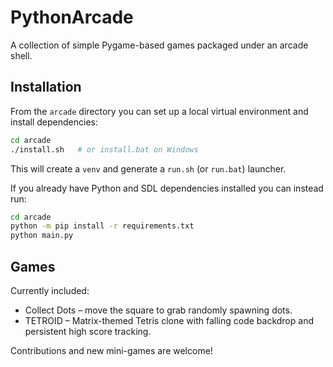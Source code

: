 # PythonArcade

A collection of simple Pygame-based games packaged under an arcade shell.

## Installation

From the `arcade` directory you can set up a local virtual environment and
install dependencies:

```sh
cd arcade
./install.sh   # or install.bat on Windows
```

This will create a `venv` and generate a `run.sh` (or `run.bat`) launcher.

If you already have Python and SDL dependencies installed you can instead run:

```sh
cd arcade
python -m pip install -r requirements.txt
python main.py
```

## Games

Currently included:

- Collect Dots – move the square to grab randomly spawning dots.
- TETROID – Matrix-themed Tetris clone with falling code backdrop and
  persistent high score tracking.

Contributions and new mini-games are welcome!
